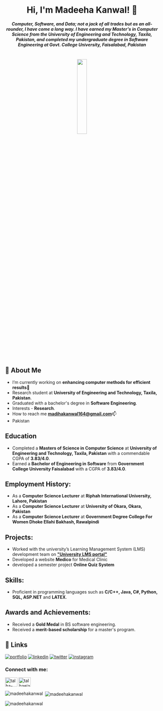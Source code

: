 <h1 align="center"> Hi, I'm Madeeha Kanwal! 👋
<!-- <h1 align="center"> Madeeha Kanwal</h1> -->

<h5 align="center">Computer, Software, and Data; not a jack of all trades but as an all-rounder, I have come a long way. I have earned my Master's in Computer Science from the University of Engineering and Technology, Taxila, Pakistan, and completed my undergraduate degree in Software Engineering at Govt. College University, Faisalabad, Pakistan </h5> 
<h1 align="center"> <img src="https://media.giphy.com/media/jTNG3RF6EwbkpD4LZx/giphy.gif" width=25% height=25%></h1>

## 🚀 About Me

-  I’m currently working on **enhancing computer methods for efficient results**🔭
-  Research student at **University of Engineering and Technology, Taxila, Pakistan**.
-  Graduated with a bachelor's degree in **Software Engineering**.
-  Interests - **Research**.
-  How to reach me **madihakanwal164@gmail.com**📫 
-  Pakistan

## Education
- Completed a **Masters of Science in Computer Science** at **University of Engineering and Technology, Taxila, Pakistan** with a commendable CGPA of **3.83/4.0**.
- Earned a **Bachelor of Engineering in Software** from **Government College University Faisalabad** with a CGPA of **3.83/4.0**.
  
## Employment History:
- As a **Computer Science Lecturer** at **Riphah International University, Lahore, Pakistan**
- As a **Computer Science Lecturer** at **University of Okara, Okara, Pakistan** 
- As a **Computer Science Lecturer** at **Government Degree College For Women Dhoke Ellahi Bakhash, Rawalpindi** 
## Projects:
- Worked with the university’s Learning Management System (LMS) development team on [**"University LMS portal"**](http://lms.uettaxila.edu.pk/)
- Developed a website **Medico** for Medical Clinic
- developed a semester project **Online Quiz System**
  
## Skills:
- Proficient in programming languages such as **C/C++, Java, C#, Python, SQL, ASP.NET** and **LATEX**.
## Awards and Achievements:
- Received a **Gold Medal** in BS software engineering.
- Received a **merit-based scholarship** for a master's program.
  
## 🔗 Links
[![portfolio](https://img.shields.io/badge/my_portfolio-000?style=for-the-badge&logo=ko-fi&logoColor=white)]()
[![linkedin](https://img.shields.io/badge/linkedin-0A66C2?style=for-the-badge&logo=linkedin&logoColor=white)](https://www.linkedin.com/in/madeeha-kanwal-6070a9205/)
[![twitter](https://img.shields.io/badge/twitter-1DA1F2?style=for-the-badge&logo=twitter&logoColor=white)](https://x.com/Madeehakanwal3?s=09)
[![instagram](https://img.shields.io/badge/instagram-E4405F?style=for-the-badge&logo=instagram&logoColor=white)](https://www.instagram.com/anmol.kanwal.7792?igshid=NGVhN2U2NjQ0Yg==)




<!-- <body>
  <div class="box"> 
    <img src="https://media.giphy.com/media/jTNG3RF6EwbkpD4LZx/giphy.gif"  alt="Example image"/> 
  </div>
</body>
[![MasterHead](https://media.giphy.com/media/jTNG3RF6EwbkpD4LZx/giphy.gif)](https://rishavchanda.io) -->








<!-- 
- 💬 Ask me about **Python, Pandas, Eclipse**

- 📫 How to reach me **madihakanwal164@gmail.com** -->

<h3 align="left">Connect with me:</h3>
<p align="left">
<a href="https://www.linkedin.com/in/madeeha-kanwal-6070a9205/" target="blank"><img align="center" src="https://raw.githubusercontent.com/rahuldkjain/github-profile-readme-generator/master/src/images/icons/Social/linked-in-alt.svg" alt="talha-ejaz-hussain" height="30" width="40" /></a>
<a href="https://www.instagram.com/anmol.kanwal.7792?igshid=NGVhN2U2NjQ0Yg==" target="blank"><img align="center" src="https://raw.githubusercontent.com/rahuldkjain/github-profile-readme-generator/master/src/images/icons/Social/instagram.svg" alt="talhaejazhu" height="30" width="40" /></a>
</p>

<p><img align="left" src="https://github-readme-stats.vercel.app/api/top-langs?username=madeehakanwal&show_icons=true&locale=en&layout=compact" alt="madeehakanwal" /></p>

<p>&nbsp;<img align="center" src="https://github-readme-stats.vercel.app/api?username=madeehakanwal&show_icons=true&locale=en" alt="madeehakanwal" /></p>

<p><img align="center" src="https://github-readme-streak-stats.herokuapp.com/?user=madeehakanwal&" alt="madeehakanwal" /></p>

